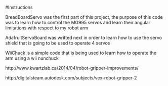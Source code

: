 #Instructions
<p>BreadBoardServo was the first part of this project, the purpose of this code was to learn how to control the 
MG995 servos and learn their angular limitations with respect to my robot arm
<p>AdafruitServoBoard was writted next in order to learn how to use the servo shield that is going to be used to operate 4 servos
<p>WiiChuck is a simple code that is being used to learn how to operate the arm using a wii nunchuck
<p>http://www.kwartzlab.ca/2014/04/robot-gripper-improvements/
<p>http://digitalsteam.autodesk.com/subjects/vex-robot-gripper-2
